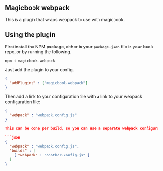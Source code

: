 ## Magicbook webpack

This is a plugin that wraps webpack to use with magicbook.

## Using the plugin

First install the NPM package, either in your `package.json` file in your book repo, or by running the following.

```
npm i magicbook-webpack
```

Just add the plugin to your config.

```json
{
  "addPlugins" : ["magicbook-webpack"]
}
```

Then add a link to your configuration file with a link to your webpack configuration file:

```json
{
  "webpack" : "webpack.config.js"
}

This can be done per build, so you can use a separate webpack configuration file per output.

```json
{
  "webpack" : "webpack.config.js",
  "builds" : [
    { "webpack" : "another.config.js" }
  ]
}
